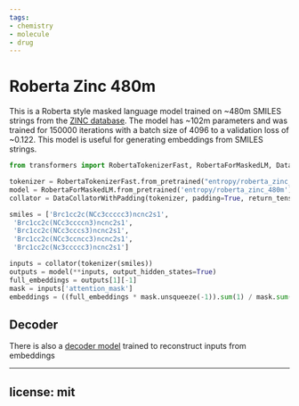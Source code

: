 ```yaml
---
tags: 
- chemistry
- molecule
- drug
---
```


# Roberta Zinc 480m

This is a Roberta style masked language model trained on ~480m SMILES strings from the [ZINC database](https://zinc.docking.org/).
The model has ~102m parameters and was trained for 150000 iterations with a batch size of 4096 to a validation loss of ~0.122.
This model is useful for generating embeddings from SMILES strings.

```python
from transformers import RobertaTokenizerFast, RobertaForMaskedLM, DataCollatorWithPadding

tokenizer = RobertaTokenizerFast.from_pretrained("entropy/roberta_zinc_480m", max_len=128)
model = RobertaForMaskedLM.from_pretrained('entropy/roberta_zinc_480m')
collator = DataCollatorWithPadding(tokenizer, padding=True, return_tensors='pt')

smiles = ['Brc1cc2c(NCc3ccccc3)ncnc2s1',
 'Brc1cc2c(NCc3ccccn3)ncnc2s1',
 'Brc1cc2c(NCc3cccs3)ncnc2s1',
 'Brc1cc2c(NCc3ccncc3)ncnc2s1',
 'Brc1cc2c(Nc3ccccc3)ncnc2s1']

inputs = collator(tokenizer(smiles))
outputs = model(**inputs, output_hidden_states=True)
full_embeddings = outputs[1][-1]
mask = inputs['attention_mask']
embeddings = ((full_embeddings * mask.unsqueeze(-1)).sum(1) / mask.sum(-1).unsqueeze(-1))
```

## Decoder

There is also a [decoder model](https://huggingface.co/entropy/roberta_zinc_decoder) trained to reconstruct 
inputs from embeddings

---
license: mit
---
